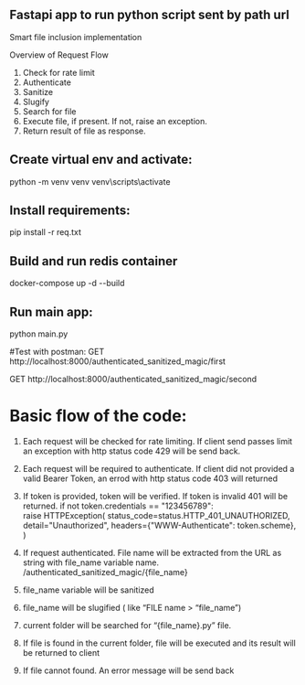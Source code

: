 
## Fastapi app to run python script sent by path url
Smart file inclusion implementation

Overview of Request Flow
1.	Check for rate limit
2.	Authenticate
3.	Sanitize
4.	Slugify
5.	Search for file
6.	Execute file, if present. If not, raise an exception.
7.	Return result of file as response.

## Create virtual env and activate:

python -m venv venv
venv\scripts\activate


## Install requirements:
pip install -r req.txt

## Build and run redis container
docker-compose up -d --build

 
## Run main app:
python main.py


#Test with postman:
GET http://localhost:8000/authenticated_sanitized_magic/first
 

GET http://localhost:8000/authenticated_sanitized_magic/second



# Basic flow of the code:
1.	Each request will be checked for rate limiting. If client send passes limit an exception with http status code 429 will be send back.
 
2.	Each request will be required to authenticate. If client did not provided a valid Bearer Token, an errod with http status code 403 will returned
 
3.	If token is provided, token will be verified. If token is invalid 401 will be returned.
 if not token.credentials == "123456789":        
        raise HTTPException(
            status_code=status.HTTP_401_UNAUTHORIZED,
            detail="Unauthorized",
            headers={"WWW-Authenticate": token.scheme},
        )

4.	If request authenticated. File name will be extracted from the URL as string with file_name variable name.
/authenticated_sanitized_magic/{file_name}

5.	file_name variable will be sanitized

6.	file_name will be slugified (  like “FILE name > “file_name”)

7.	current folder will be searched for “{file_name}.py” file.

8.	If file is found in the current folder, file will be executed and its result will be returned to client

9.	If file cannot found. An error message will be send back
 







